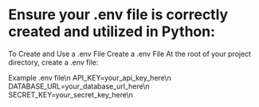 # Ensure your .env file is correctly created and utilized in Python:

To Create and Use a .env File
Create a .env File
At the root of your project directory, create a .env file:

Example .env file\n
API_KEY=your_api_key_here\n
DATABASE_URL=your_database_url_here\n
SECRET_KEY=your_secret_key_here\n
